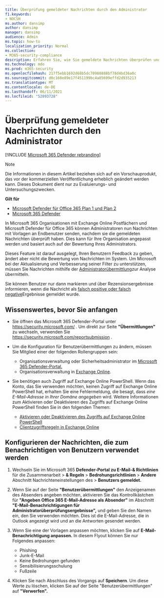 ```yaml
---
title: Überprüfung gemeldeter Nachrichten durch den Administrator
f1.keywords:
- NOCSH
ms.author: dansimp
author: dansimp
manager: dansimp
audience: Admin
ms.topic: how-to
localization_priority: Normal
ms.collection:
- M365-security-compliance
description: Erfahren Sie, wie Sie gemeldete Nachrichten überprüfen und Ihren Benutzern Feedback geben.
ms.technology: mdo
ms.prod: m365-security
ms.openlocfilehash: 217f5ebb1692d68b5dc70988888bf78d4bd36a0c
ms.sourcegitcommit: d0c160e89e17f451199bc4a85699effd2d935213
ms.translationtype: MT
ms.contentlocale: de-DE
ms.lasthandoff: 06/11/2021
ms.locfileid: "52893728"
---
```

# <a name="admin-review-for-reported-messages"></a>Überprüfung gemeldeter Nachrichten durch den Administrator

[!INCLUDE [Microsoft 365 Defender rebranding](../includes/microsoft-defender-for-office.md)]

> [!NOTE]
> Die Informationen in diesem Artikel beziehen sich auf ein Vorschauprodukt, das vor der kommerziellen Veröffentlichung erheblich geändert werden kann. Dieses Dokument dient nur zu Evaluierungs- und Untersuchungszwecken.

**Gilt für**
- [Microsoft Defender für Office 365 Plan 1 und Plan 2](defender-for-office-365.md)
- [Microsoft 365 Defender](../defender/microsoft-365-defender.md)

In Microsoft 365 Organisationen mit Exchange Online Postfächern und Microsoft Defender für Office 365 können Administratoren nun Nachrichten mit Vorlagen an Endbenutzer senden, nachdem sie die gemeldeten Nachrichten überprüft haben. Dies kann für Ihre Organisation angepasst werden und basiert auch auf der Bewertung Ihres Administrators.

Dieses Feature ist darauf ausgelegt, Ihren Benutzern Feedback zu geben, ändert aber nicht die Bewertung von Nachrichten im System. Um Microsoft bei der Aktualisierung und Verbesserung seiner Filter zu unterstützen, müssen Sie Nachrichten mithilfe der [Administratorübermittlung](admin-submission.md)zur Analyse übermitteln.

Sie können Benutzer nur dann markieren und über Rezensionsergebnisse informieren, wenn die Nachricht als [falsch positive oder falsch negative](report-false-positives-and-false-negatives.md)Ergebnisse gemeldet wurde.

## <a name="what-do-you-need-to-know-before-you-begin"></a>Wissenswertes, bevor Sie anfangen

- Sie öffnen das Microsoft 365 Defender-Portal unter <https://security.microsoft.com/> . Um direkt zur Seite **"Übermittlungen"** zu wechseln, verwenden Sie <https://security.microsoft.com/reportsubmission> .

- Um die Konfiguration für Benutzerübermittlungen zu ändern, müssen Sie Mitglied einer der folgenden Rollengruppen sein:
  - Organisationsverwaltung oder Sicherheitsadministrator im [Microsoft 365 Defender-Portal.](permissions-microsoft-365-security-center.md)
  - Organisationsverwaltung in [Exchange Online](/Exchange/permissions-exo/permissions-exo#role-groups).

- Sie benötigen auch Zugriff auf Exchange Online PowerShell. Wenn das Konto, das Sie verwenden möchten, keinen Zugriff auf Exchange Online PowerShell hat, erhalten Sie eine Fehlermeldung, die besagt, dass *eine E-Mail-Adresse in Ihrer Domäne angegeben* wird. Weitere Informationen zum Aktivieren oder Deaktivieren des Zugriffs auf Exchange Online PowerShell finden Sie in den folgenden Themen:
  - [Aktivieren oder Deaktivieren des Zugriffs auf Exchange Online PowerShell](/powershell/exchange/disable-access-to-exchange-online-powershell)
  - [Clientzugriffsregeln in Exchange Online](/exchange/clients-and-mobile-in-exchange-online/client-access-rules/client-access-rules)

## <a name="configure-the-messages-used-to-notify-users"></a>Konfigurieren der Nachrichten, die zum Benachrichtigen von Benutzern verwendet werden

1. Wechseln Sie im Microsoft 365 **Defender-Portal zu E-Mail-& Richtlinien** für die Zusammenarbeit \> **& Regeln** \> **Bedrohungsrichtlinien** \> **Andere** Abschnitt Nachrichteneinstellungen des \> **Benutzers gemeldet.**

2. Wenn Sie auf der Seite **"Benutzerübermittlungen"** den Anzeigenamen des Absenders angeben möchten, aktivieren Sie das Kontrollkästchen für **"Angeben Office 365 E-Mail-Adresse als Absender"** im Abschnitt **"E-Mail-Benachrichtigungen für Administratorüberprüfungsergebnisse",** und geben Sie den Namen ein, den Sie verwenden möchten. Dies ist die E-Mail-Adresse, die in Outlook angezeigt wird und an die Antworten gesendet werden.

3. Wenn Sie eine der Vorlagen anpassen möchten, klicken Sie auf **E-Mail-Benachrichtigung anpassen.** In diesem Flyout können Sie nur Folgendes anpassen:
    - Phishing
    - Junk-E-Mail
    - Keine Bedrohungen gefunden
    - Sensibilisierungsschulung
    - Fußzeile

4. Klicken Sie nach Abschluss des Vorgangs auf **Speichern**. Um diese Werte zu löschen, klicken Sie auf der Seite "Benutzerübermittlungen" auf **"Verwerfen".**
